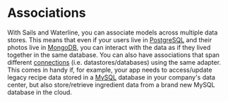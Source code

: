 # Associations

With Sails and Waterline, you can associate models across multiple data stores. This means that even if your users live in [PostgreSQL]() and their photos live in [MongoDB](), you can interact with the data as if they lived together in the same database. You can also have associations that span different [connections]() (i.e. datastores/databases) using the same adapter.  This comes in handy if, for example, your app needs to access/update legacy recipe data stored in a [MySQL]() database in your company's data center, but also store/retrieve ingredient data from a brand new MySQL database in the cloud.

<docmeta name="uniqueID" value="Associations913185">
<docmeta name="displayName" value="Associations">

